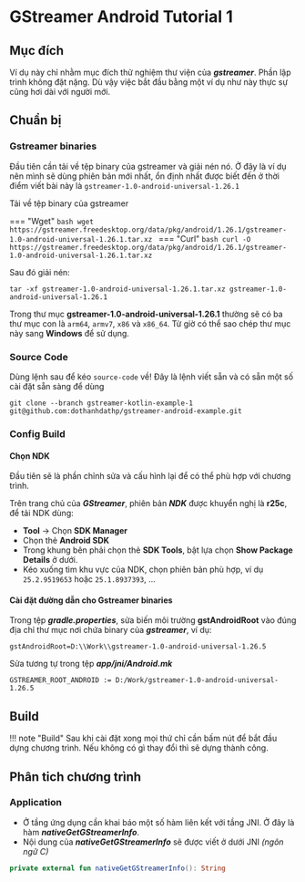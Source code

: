 # GStreamer Android Tutorial 1

## Mục đích

Ví dụ  này chỉ nhằm mục đích thử nghiệm thư viện của __*gstreamer*__. Phần lập trình không đặt nặng. Dù vậy việc bắt đầu bằng một ví dụ như này thực sự cũng hơi dài với người mới.

## Chuẩn bị

### Gstreamer binaries

Đầu tiên cần tải về tệp binary của gstreamer và giải nén nó. Ở đây là ví dụ nên mình sẽ dùng phiên bản mới nhất, ổn định nhất được biết đến ở thời điểm viết bài này là `gstreamer-1.0-android-universal-1.26.1`

Tải về tệp binary của gstreamer

=== "Wget"
    ```bash
    wget https://gstreamer.freedesktop.org/data/pkg/android/1.26.1/gstreamer-1.0-android-universal-1.26.1.tar.xz
    ```
=== "Curl"
    ```bash
    curl -O https://gstreamer.freedesktop.org/data/pkg/android/1.26.1/gstreamer-1.0-android-universal-1.26.1.tar.xz
    ```

Sau đó giải nén:

```text
tar -xf gstreamer-1.0-android-universal-1.26.1.tar.xz gstreamer-1.0-android-universal-1.26.1
```

Trong thư mục __gstreamer-1.0-android-universal-1.26.1__ thường sẽ có ba thư mục con là `arm64`, `armv7`, `x86` và `x86_64`. Từ giờ có thể sao chép thư mục này sang __Windows__ để sử dụng.

### Source Code

Dùng lệnh sau để kéo `source-code` về! Đây là lệnh viết sẵn và có sẵn một số cài đặt sẵn sàng để dùng

```text
git clone --branch gstreamer-kotlin-example-1 git@github.com:dothanhdathp/gstreamer-android-example.git
```

### Config Build

#### Chọn NDK

Đầu tiên sẽ là phần chỉnh sửa và cấu hình lại để có thể phù hợp với chương trình.

Trên trang chủ của __*GStreamer*__, phiên bản __*NDK*__ được khuyển nghị là __r25c__, để tải NDK dùng:
- __Tool__ -> Chọn __SDK Manager__
- Chọn thẻ __Android SDK__
- Trong khung bên phải chọn thẻ __SDK Tools__, bật lựa chọn __Show Package Details__ ở dưới.
- Kéo xuống tìm khu vực của NDK, chọn phiên bản phù hợp, ví dụ `25.2.9519653` hoặc `25.1.8937393`, ...

#### Cài đặt đường dẫn cho Gstreamer binaries

Trong tệp __*gradle.properties*__, sửa biến môi trường __gstAndroidRoot__ vào đúng địa chỉ thư mục nơi chứa binary của __*gstreamer*__, ví dụ:

```text title="gradle.properties"
gstAndroidRoot=D:\\Work\\gstreamer-1.0-android-universal-1.26.5
```

Sửa tương tự trong tệp __*app/jni/Android.mk*__

```text
GSTREAMER_ROOT_ANDROID := D:/Work/gstreamer-1.0-android-universal-1.26.5
```

## Build

!!! note "Build"
    Sau khi cài đặt xong mọi thứ chỉ cần bấm nút để bắt đầu dựng chương trình. Nếu không có gì thay đổi thì sẽ dựng thành công.

## Phân tich chương trình

### Application

- Ở tầng ứng dụng cần khai báo một số hàm liên kết với tầng JNI. Ở đây là hàm __*nativeGetGStreamerInfo*__.
- Nội dung của __*nativeGetGStreamerInfo*__ sẽ được viết ở dưới JNI _(ngôn ngữ C)_

```kotlin
private external fun nativeGetGStreamerInfo(): String
```
